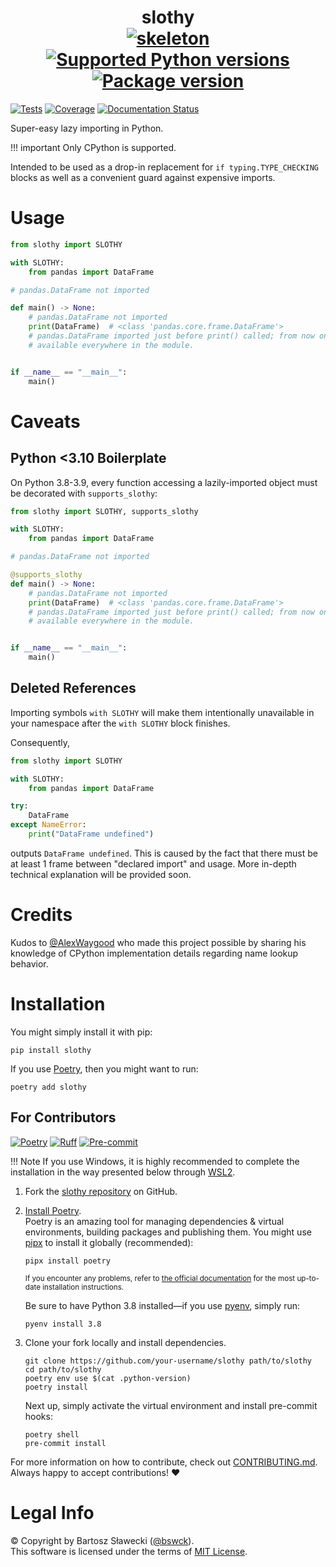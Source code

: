 
# <div align="center">slothy<br>[![skeleton](https://img.shields.io/badge/0.0.2rc–234–gca605f0-skeleton?label=%F0%9F%92%80%20skeleton-ci/skeleton-python&labelColor=black&color=grey&link=https%3A//github.com/skeleton-ci/skeleton-python)](https://github.com/skeleton-ci/skeleton-python/tree/0.0.2rc-234-gca605f0) [![Supported Python versions](https://img.shields.io/pypi/pyversions/slothy.svg?logo=python&label=Python)](https://pypi.org/project/slothy/) [![Package version](https://img.shields.io/pypi/v/slothy?label=PyPI)](https://pypi.org/project/slothy/)</div>

[![Tests](https://github.com/bswck/slothy/actions/workflows/test.yml/badge.svg)](https://github.com/bswck/slothy/actions/workflows/test.yml)
[![Coverage](https://coverage-badge.samuelcolvin.workers.dev/bswck/slothy.svg)](https://coverage-badge.samuelcolvin.workers.dev/redirect/bswck/slothy)
[![Documentation Status](https://readthedocs.org/projects/slothy/badge/?version=latest)](https://slothy.readthedocs.io/en/latest/?badge=latest)

Super-easy lazy importing in Python.

!!! important
    Only CPython is supported.

Intended to be used as a drop-in replacement for `if typing.TYPE_CHECKING` blocks
as well as a convenient guard against expensive imports.

# Usage

```py
from slothy import SLOTHY

with SLOTHY:
    from pandas import DataFrame

# pandas.DataFrame not imported

def main() -> None:
    # pandas.DataFrame not imported
    print(DataFrame)  # <class 'pandas.core.frame.DataFrame'>
    # pandas.DataFrame imported just before print() called; from now on,
    # available everywhere in the module.


if __name__ == "__main__":
    main()
```

# Caveats

## Python <3.10 Boilerplate
On Python 3.8-3.9, every function accessing a lazily-imported object
must be decorated with `supports_slothy`:

```py
from slothy import SLOTHY, supports_slothy

with SLOTHY:
    from pandas import DataFrame

# pandas.DataFrame not imported

@supports_slothy
def main() -> None:
    # pandas.DataFrame not imported
    print(DataFrame)  # <class 'pandas.core.frame.DataFrame'>
    # pandas.DataFrame imported just before print() called; from now on,
    # available everywhere in the module.


if __name__ == "__main__":
    main()
```

## Deleted References

Importing symbols `with SLOTHY` will make them intentionally unavailable in your
namespace after the `with SLOTHY` block finishes.

Consequently,

```py
from slothy import SLOTHY

with SLOTHY:
    from pandas import DataFrame

try:
    DataFrame
except NameError:
    print("DataFrame undefined")
```

outputs `DataFrame undefined`.
This is caused by the fact that there must be at least 1 frame between "declared import"
and usage. More in-depth technical explanation will be provided soon.

# Credits
Kudos to [@AlexWaygood](https://github.com/AlexWaygood) who made this project possible
by sharing his knowledge of CPython implementation details regarding name lookup behavior.

# Installation
You might simply install it with pip:

```shell
pip install slothy
```

If you use [Poetry](https://python-poetry.org/), then you might want to run:

```shell
poetry add slothy
```

## For Contributors
[![Poetry](https://img.shields.io/endpoint?url=https://python-poetry.org/badge/v0.json)](https://python-poetry.org/)
[![Ruff](https://img.shields.io/endpoint?url=https://raw.githubusercontent.com/astral-sh/ruff/main/assets/badge/v2.json)](https://github.com/astral-sh/ruff)
[![Pre-commit](https://img.shields.io/badge/pre--commit-enabled-brightgreen?logo=pre-commit&logoColor=white)](https://github.com/pre-commit/pre-commit)
<!--
This section was generated from skeleton-ci/skeleton-python@0.0.2rc-234-gca605f0.
Instead of changing this particular file, you might want to alter the template:
https://github.com/skeleton-ci/skeleton-python/tree/0.0.2rc-234-gca605f0/fragments/readme.md
-->
!!! Note
    If you use Windows, it is highly recommended to complete the installation in the way presented below through [WSL2](https://learn.microsoft.com/en-us/windows/wsl/install).
1.  Fork the [slothy repository](https://github.com/bswck/slothy) on GitHub.

1.  [Install Poetry](https://python-poetry.org/docs/#installation).<br/>
    Poetry is an amazing tool for managing dependencies & virtual environments, building packages and publishing them.
    You might use [pipx](https://github.com/pypa/pipx#readme) to install it globally (recommended):

    ```shell
    pipx install poetry
    ```

    <sub>If you encounter any problems, refer to [the official documentation](https://python-poetry.org/docs/#installation) for the most up-to-date installation instructions.</sub>

    Be sure to have Python 3.8 installed—if you use [pyenv](https://github.com/pyenv/pyenv#readme), simply run:

    ```shell
    pyenv install 3.8
    ```

1.  Clone your fork locally and install dependencies.

    ```shell
    git clone https://github.com/your-username/slothy path/to/slothy
    cd path/to/slothy
    poetry env use $(cat .python-version)
    poetry install
    ```

    Next up, simply activate the virtual environment and install pre-commit hooks:

    ```shell
    poetry shell
    pre-commit install
    ```

For more information on how to contribute, check out [CONTRIBUTING.md](https://github.com/bswck/slothy/blob/HEAD/CONTRIBUTING.md).<br/>
Always happy to accept contributions! ❤️

# Legal Info
© Copyright by Bartosz Sławecki ([@bswck](https://github.com/bswck)).
<br />This software is licensed under the terms of [MIT License](https://github.com/bswck/slothy/blob/HEAD/LICENSE).
